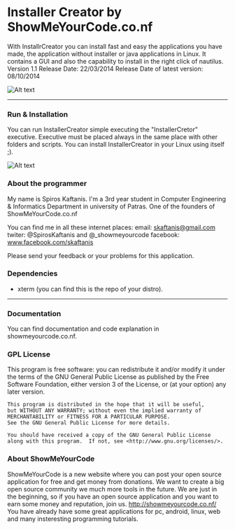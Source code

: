 # Installer Creator by ShowMeYourCode.co.nf

With InstallrCreator you can install fast and easy the applications you have made, the application without installer or java applications in Linux. It contains a GUI and also the capability to install in the right click of nautilus. 
Version 1.1
Release Date: 22/03/2014
Release Date of latest version: 08/10/2014

![Alt text](https://lh5.googleusercontent.com/-clK-VEPn03Y/VDVLlHaWbkI/AAAAAAAAAB4/hzrnVzhvwxQ/w1357-h691-no/Screenshot%2Bfrom%2B2014-10-08%2B17%3A32%3A10.png "ScreenShot")

-----------------------



### Run & Installation

You can run InstallerCreator simple executing the "InstallerCretor" executive. Executive must be placed always in the same place with other folders and scripts. You can install InstallerCreator in your Linux using itself ;). 

![Alt text](https://lh5.googleusercontent.com/-rIJDdt0jFZM/VDVMIN_jPlI/AAAAAAAAACg/W7tm8JquekE/w649-h396-no/Screenshot%2Bfrom%2B2014-10-08%2B17%3A21%3A14.png "ScreenShot")

### About the programmer

My name is Spiros Kaftanis. I'm a 3rd year student in  Computer Engineering & Informatics Department in university of Patras. 
One of the founders of ShowMeYourCode.co.nf

You can find me in all these internet places:
email: skaftanis@gmail.com
twiter: @SpirosKaftanis and @_showmeyourcode
facebook: www.facebook.com/skaftanis

Please send your feedback or your problems for this application. 

### Dependencies

*   xterm (you can find this is the repo of your distro).

-------

### Documentation

You can find documentation and code explanation in showmeyourcode.co.nf. 

### GPL License

  This program is free software: you can redistribute it and/or modify
    it under the terms of the GNU General Public License as published by
    the Free Software Foundation, either version 3 of the License, or
    (at your option) any later version.

    This program is distributed in the hope that it will be useful,
    but WITHOUT ANY WARRANTY; without even the implied warranty of
    MERCHANTABILITY or FITNESS FOR A PARTICULAR PURPOSE.    
    See the GNU General Public License for more details.

    You should have received a copy of the GNU General Public License
    along with this program.  If not, see <http://www.gnu.org/licenses/>.


    

### About ShowMeYourCode

ShowMeYourCode is a new website where you can post your open source application for free and get money from donations. We want to create a big open source community we much more tools in the future. We are just in the beginning, so if you have an open source application and you want to earn some money and reputation, join us. http://showmeyourcode.co.nf/﻿
You have already have some great applications for pc, android, linux, web and many insteresting programming tutorials. 
